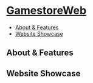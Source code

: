 [GamestoreWeb](https://github.com/TheLuciferX/GamestoreWeb)
===============

* [About & Features](#about--features)
* [Website Showcase](#website-showcase)

## About & Features

## Website Showcase